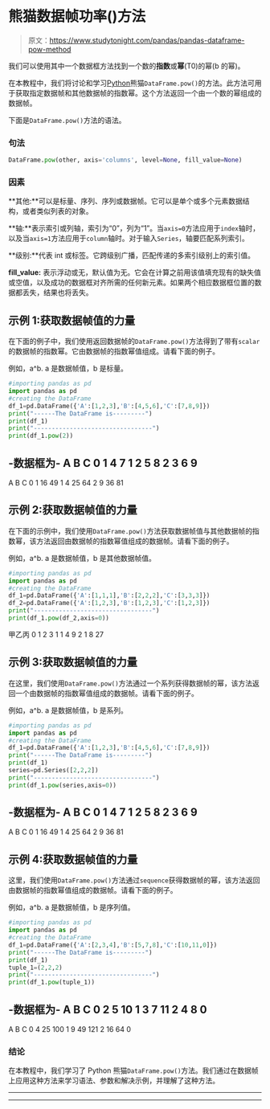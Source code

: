 # 熊猫数据帧功率()方法

> 原文：<https://www.studytonight.com/pandas/pandas-dataframe-pow-method>

我们可以使用其中一个数据框方法找到一个数的**指数**或**幂**(T0)的幂(b 的幂)。

在本教程中，我们将讨论和学习[Python](https://www.studytonight.com/python/getting-started-with-python)熊猫`DataFrame.pow()`的方法。此方法可用于获取指定数据帧和其他数据帧的指数幂。这个方法返回一个由一个数的幂组成的数据帧。

下面是`DataFrame.pow()`方法的语法。

### 句法

```py
DataFrame.pow(other, axis='columns', level=None, fill_value=None)
```

### 因素

**其他:**可以是标量、序列、序列或数据帧。它可以是单个或多个元素数据结构，或者类似列表的对象。

**轴:**表示索引或列轴，索引为“0”，列为“1”。当`axis=0`方法应用于`index`轴时，以及当`axis=1`方法应用于`column`轴时。对于输入`Series`，轴要匹配系列索引。

**级别:**代表 int 或标签。它跨级别广播，匹配传递的多索引级别上的索引值。

**fill_value:** 表示浮动或无，默认值为无。它会在计算之前用该值填充现有的缺失值或空值，以及成功的数据框对齐所需的任何新元素。如果两个相应数据框位置的数据都丢失，结果也将丢失。

## 示例 1:获取数据帧值的力量

在下面的例子中，我们使用返回数据帧的`DataFrame.pow()`方法得到了带有`scalar`的数据帧的指数幂。它由数据帧的指数幂值组成。请看下面的例子。

例如，a^b. a 是数据帧值，b 是标量。

```py
#importing pandas as pd
import pandas as pd
#creating the DataFrame
df_1=pd.DataFrame({'A':[1,2,3],'B':[4,5,6],'C':[7,8,9]})
print("------The DataFrame is---------")
print(df_1)
print("---------------------------------")
print(df_1.pow(2))
```

-数据框为-
A B C
0 1 4 7
1 2 5 8
2 3 6 9
-
A B C
0 1 16 49
1 4 25 64
2 9 36 81

## 示例 2:获取数据帧值的力量

在下面的示例中，我们使用`DataFrame.pow()`方法获取数据帧值与其他数据帧的指数幂，该方法返回由数据帧的指数幂值组成的数据帧。请看下面的例子。

例如，a^b. a 是数据帧值，b 是其他数据帧值。

```py
#importing pandas as pd
import pandas as pd
#creating the DataFrame
df_1=pd.DataFrame({'A':[1,1,1],'B':[2,2,2],'C':[3,3,3]})
df_2=pd.DataFrame({'A':[1,2,3],'B':[1,2,3],'C':[1,2,3]})
print("---------------------------------")
print(df_1.pow(df_2,axis=0))
```

甲乙丙
0 1 2 3
1 1 4 9
2 1 8 27

## 示例 3:获取数据帧值的力量

在这里，我们使用`DataFrame.pow()`方法通过一个系列获得数据帧的幂，该方法返回一个由数据帧的指数幂值组成的数据帧。请看下面的例子。

例如，a^b. a 是数据帧值，b 是系列。

```py
#importing pandas as pd
import pandas as pd
#creating the DataFrame
df_1=pd.DataFrame({'A':[1,2,3],'B':[4,5,6],'C':[7,8,9]})
print("------The DataFrame is---------")
print(df_1)
series=pd.Series([2,2,2])
print("---------------------------------")
print(df_1.pow(series,axis=0))
```

-数据框为-
A B C
0 1 4 7
1 2 5 8
2 3 6 9
-
A B C
0 1 16 49
1 4 25 64
2 9 36 81

## 示例 4:获取数据帧值的力量

这里，我们使用`DataFrame.pow()`方法通过`sequence`获得数据帧的幂，该方法返回由数据帧的指数幂值组成的数据帧。请看下面的例子。

例如，a^b. a 是数据帧值，b 是序列值。

```py
#importing pandas as pd
import pandas as pd
#creating the DataFrame
df_1=pd.DataFrame({'A':[2,3,4],'B':[5,7,8],'C':[10,11,0]})
print("------The DataFrame is---------")
print(df_1)
tuple_1=(2,2,2)
print("---------------------------------")
print(df_1.pow(tuple_1))
```

-数据框为-
A B C
0 2 5 10
1 3 7 11
2 4 8 0
-
A B C
0 4 25 100
1 9 49 121
2 16 64 0

### 结论

在本教程中，我们学习了 Python 熊猫`DataFrame.pow()`方法。我们通过在数据帧上应用这种方法来学习语法、参数和解决示例，并理解了这种方法。

* * *

* * *